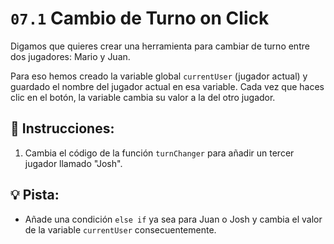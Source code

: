# `07.1` Cambio de Turno on Click

Digamos que quieres crear una herramienta para cambiar de turno entre dos jugadores: Mario y Juan.

Para eso hemos creado la variable global `currentUser` (jugador actual) y guardado el nombre del jugador actual en esa variable. Cada vez que haces clic en el botón, la variable cambia su valor a la del otro jugador.

## 📝 Instrucciones:

1. Cambia el código de la función `turnChanger` para añadir un tercer jugador llamado "Josh".

## 💡 Pista:

+ Añade una condición `else if` ya sea para Juan o Josh y cambia el valor de la variable `currentUser` consecuentemente.
